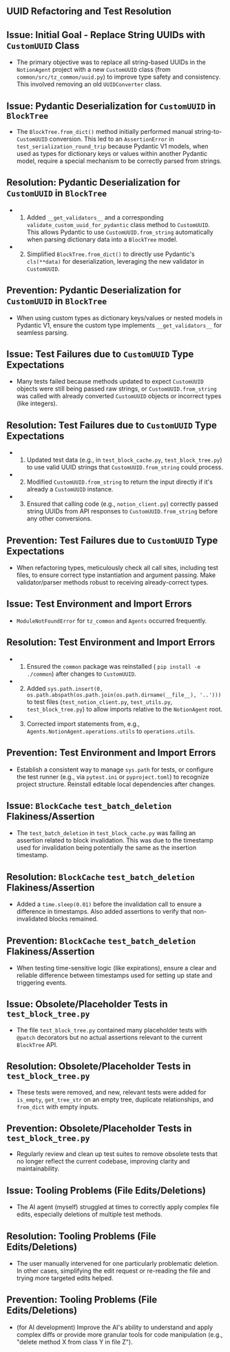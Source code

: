 ## UUID Refactoring and Test Resolution

## Issue: Initial Goal - Replace String UUIDs with `CustomUUID` Class
*   The primary objective was to replace all string-based UUIDs in the `NotionAgent` project with a new `CustomUUID` class (from `common/src/tz_common/uuid.py`) to improve type safety and consistency. This involved removing an old `UUIDConverter` class.

## Issue: Pydantic Deserialization for `CustomUUID` in `BlockTree`
*   The `BlockTree.from_dict()` method initially performed manual string-to-`CustomUUID` conversion. This led to an `AssertionError` in `test_serialization_round_trip` because Pydantic V1 models, when used as types for dictionary keys or values within another Pydantic model, require a special mechanism to be correctly parsed from strings.

## Resolution: Pydantic Deserialization for `CustomUUID` in `BlockTree`
*   1.  Added `__get_validators__` and a corresponding `validate_custom_uuid_for_pydantic` class method to `CustomUUID`. This allows Pydantic to use `CustomUUID.from_string` automatically when parsing dictionary data into a `BlockTree` model.
*   2.  Simplified `BlockTree.from_dict()` to directly use Pydantic's `cls(**data)` for deserialization, leveraging the new validator in `CustomUUID`.

## Prevention: Pydantic Deserialization for `CustomUUID` in `BlockTree`
*   When using custom types as dictionary keys/values or nested models in Pydantic V1, ensure the custom type implements `__get_validators__` for seamless parsing.

## Issue: Test Failures due to `CustomUUID` Type Expectations
*   Many tests failed because methods updated to expect `CustomUUID` objects were still being passed raw strings, or `CustomUUID.from_string` was called with already converted `CustomUUID` objects or incorrect types (like integers).

## Resolution: Test Failures due to `CustomUUID` Type Expectations
*   1.  Updated test data (e.g., in `test_block_cache.py`, `test_block_tree.py`) to use valid UUID strings that `CustomUUID.from_string` could process.
*   2.  Modified `CustomUUID.from_string` to return the input directly if it's already a `CustomUUID` instance.
*   3.  Ensured that calling code (e.g., `notion_client.py`) correctly passed string UUIDs from API responses to `CustomUUID.from_string` before any other conversions.

## Prevention: Test Failures due to `CustomUUID` Type Expectations
*   When refactoring types, meticulously check all call sites, including test files, to ensure correct type instantiation and argument passing. Make validator/parser methods robust to receiving already-correct types.

## Issue: Test Environment and Import Errors
*   `ModuleNotFoundError` for `tz_common` and `Agents` occurred frequently.

## Resolution: Test Environment and Import Errors
*   1.  Ensured the `common` package was reinstalled ( `pip install -e ./common`) after changes to `CustomUUID`.
*   2.  Added `sys.path.insert(0, os.path.abspath(os.path.join(os.path.dirname(__file__), '..')))` to test files (`test_notion_client.py`, `test_utils.py`, `test_block_tree.py`) to allow imports relative to the `NotionAgent` root.
*   3.  Corrected import statements from, e.g., `Agents.NotionAgent.operations.utils` to `operations.utils`.

## Prevention: Test Environment and Import Errors
*   Establish a consistent way to manage `sys.path` for tests, or configure the test runner (e.g., via `pytest.ini` or `pyproject.toml`) to recognize project structure. Reinstall editable local dependencies after changes.

## Issue: `BlockCache` `test_batch_deletion` Flakiness/Assertion
*   The `test_batch_deletion` in `test_block_cache.py` was failing an assertion related to block invalidation. This was due to the timestamp used for invalidation being potentially the same as the insertion timestamp.

## Resolution: `BlockCache` `test_batch_deletion` Flakiness/Assertion
*   Added a `time.sleep(0.01)` before the invalidation call to ensure a difference in timestamps. Also added assertions to verify that non-invalidated blocks remained.

## Prevention: `BlockCache` `test_batch_deletion` Flakiness/Assertion
*   When testing time-sensitive logic (like expirations), ensure a clear and reliable difference between timestamps used for setting up state and triggering events.

## Issue: Obsolete/Placeholder Tests in `test_block_tree.py`
*   The file `test_block_tree.py` contained many placeholder tests with `@patch` decorators but no actual assertions relevant to the current `BlockTree` API.

## Resolution: Obsolete/Placeholder Tests in `test_block_tree.py`
*   These tests were removed, and new, relevant tests were added for `is_empty`, `get_tree_str` on an empty tree, duplicate relationships, and `from_dict` with empty inputs.

## Prevention: Obsolete/Placeholder Tests in `test_block_tree.py`
*   Regularly review and clean up test suites to remove obsolete tests that no longer reflect the current codebase, improving clarity and maintainability.

## Issue: Tooling Problems (File Edits/Deletions)
*   The AI agent (myself) struggled at times to correctly apply complex file edits, especially deletions of multiple test methods.

## Resolution: Tooling Problems (File Edits/Deletions)
*   The user manually intervened for one particularly problematic deletion. In other cases, simplifying the edit request or re-reading the file and trying more targeted edits helped.

## Prevention: Tooling Problems (File Edits/Deletions)
*   (for AI development) Improve the AI's ability to understand and apply complex diffs or provide more granular tools for code manipulation (e.g., "delete method X from class Y in file Z"). 